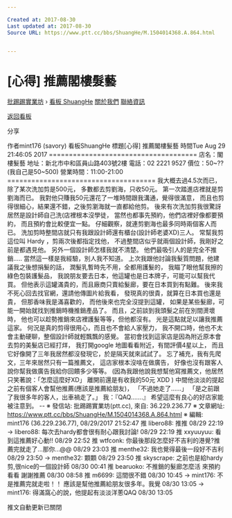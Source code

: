 ```yaml
---

Created at: 2017-08-30
Last updated at: 2017-08-30
Source URL: https://www.ptt.cc/bbs/ShuangHe/M.1504014368.A.864.html


---
```


# [心得] 推薦閣樓髮藝


[批踢踢實業坊](https://www.ptt.cc/) › [看板 ShuangHe](https://www.ptt.cc/bbs/ShuangHe/index.html) [關於我們](https://www.ptt.cc/about.html) [聯絡資訊](https://www.ptt.cc/contact.html)

[返回看板](https://www.ptt.cc/bbs/ShuangHe/index.html)

分享

作者mint176 (savory)
看板ShuangHe
標題\[心得\] 推薦閣樓髮藝
時間Tue Aug 29 21:46:05 2017
\===================================== 店名：閣樓髮藝 地址：新北市中和區員山路403號2樓 電話：02 2221 9527 價位：50~?? (我自己是50~500) 營業時間：11:00-21:00 \===================================== 我大概去過4.5次而已，除了某次洗加剪是500元， 多數都去剪劉海，只收50元。 第一次踏進店裡就是剪劉海而已。 我對他只賺我50元還花了一堆時間跟我溝通，覺得很滿意， 而且也剪得很細心，結果還不錯，之後剪瀏海就一直都給他剪。 後來有次洗加剪我很驚訝居然是設計師自己洗(店裡根本沒學徒， 當然也都事先預約，他們店裡好像都要預約， 而且預約會比較便宜一點。 仔細觀察，就連剪劉海也最多同時兩個客人而已。 洗加剪時整間店就只有我跟設計師還有櫃台(設計師老婆XD)三人。 常幫我剪這位叫 Hardy ，剪兩次後都指定找他， 不過整間店似乎就兩個設計師，我剛好之前是都遇見他。 另外一個設計師怎樣我就不清楚。 他們最吸引人的是完全不推銷..... 當然這一樣是我經驗，別人我不知道。 上次我跟他討論我髮質問題，他建議我之後想捐髮的話， 潤髮乳暫時先不用，全都用護髮的， 我瞄了眼他幫我擦的綠色包裝護髮品， 我說朋友要去日本，他這罐也是日本牌子，可能可以幫我代買。 但他表示這罐滿貴的，而且廠商只賣給髮廊，要在日本買到有點難。 後來我不死心回去找官網，還請他傳圖片給我看， 發現真的很貴，就算在日本買也還是貴， 但那香味我是滿喜歡的， 而他後來也完全沒提到這罐， 如果是某些髮廊，可能一開始就找到推銷時機推銷產品了。 而且，之前談到我頭髮之前在別間燙壞時， 他也可以趁勢推銷來店裡護髮等等，但他都沒有。 光是這點就足以讓我推薦這家。 何況是真的剪得很用心，而且也不會給人家壓力， 我不開口時，他也不太會主動硬聊，整個設計師就輕飄飄的感覺。 當初會找到這家店是因為附近原本會去剪的美髮店已經打烊， 我打開google 地圖看看附近，有間評價4星以上， 而且它好像開了三年我居然都沒發現它，於是隔天就來試試了。 忘了補充，我有先爬文，三年來居然只有一篇推薦文， 這店家根本沒啥在做廣告， 好像也沒有跟客人說你幫我做廣告我給你回饋多少等等。 (因為我跟他說我想幫他寫推薦文，他居然只笑著說：「怎麼這麼好XD」 離開前還是有收我的50元 XDD ) 中間他淡淡的提起之前有個客人會幫他推薦(應該是推薦給朋友)， 「不過她走了......」 「是之前跟了我很多年的客人，出車禍走了。」 我：『QAQ.......』 希望這麼有良心的好店家能被注意到。 -- ※ 發信站: 批踢踢實業坊(ptt.cc), 來自: 36.229.236.77 ※ 文章網址: <https://www.ptt.cc/bbs/ShuangHe/M.1504014368.A.864.html> ※ 編輯: mint176 (36.229.236.77), 08/29/2017 21:52:47
推 libero88: 推推 08/29 22:19
→ libero88: 每次去hardy都會很有耐心跟我討論! 08/29 22:19
推 xxyuuyuu: 看到這推薦好心動!! 08/29 22:52
推 wtfconk: 你最後那段怎麼好不吉利的港覺?推薦完就走了...那你...@@ 08/29 23:03
推 menthe32: 我也覺得最後一段好不吉利 08/29 23:50
→ menthe32: 顆顆 08/29 23:50
推 skyscrape: 之前也是給hardy剪,很nice的一個設計師 08/30 00:41
推 bearuoko: 不推銷的髮廊怎麼活 來預約看看 謝謝推薦 08/30 08:58
推 m6699: 這間很不錯 08/30 10:45
→ mint176: 不是推薦完就走啦！！ 應該是幫他推薦給朋友很多年。我覺 08/30 13:05
→ mint176: 得滿窩心的說，他提起有淡淡洋蔥QAQ 08/30 13:05

推文自動更新已關閉

